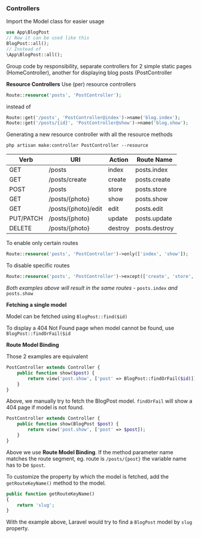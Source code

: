 ### Controllers

Import the Model class for easier usage
```php
use App\BlogPost
// Now it can be used like this
BlogPost::all();
// Instead of 
\App\BlogPost::all();
```
Group code by responsibility, separate controllers for 2 simple static pages (HomeController), another for displaying blog posts (PostController

**Resource Controllers**
Use (per) resource controllers
```php
Route::resource('posts', 'PostController');
```
instead of
```php
Route::get('/posts', 'PostController@index')->name('blog.index');
Route::get('/posts/{id}', 'PostController@show')->name('blog.show');
```
Generating a new resource controller with all the resource methods
```shell
php artisan make:controller PostController --resource
```
<table>
  <thead>
    <tr>
      <th>Verb</th>
      <th>URI</th>
      <th>Action</th>
      <th>Route Name</th>
    </tr>
    </thead>
    <tbody>
    <tr>
      <td>GET</td>
      <td>/posts</td>
      <td>index</td>
      <td>posts.index</td>
    </tr>
    <tr>
      <td>GET</td>
      <td>/posts/create</td>
      <td>create</td>
      <td>posts.create</td>
    </tr>
    <tr>
      <td>POST</td>
      <td>/posts</td>
      <td>store</td>
      <td>posts.store</td>
    </tr>
    <tr>
      <td>GET</td>
      <td>/posts/{photo}</td>
      <td>show</td>
      <td>posts.show</td>
    </tr>
    <tr>
      <td>GET</td>
      <td>/posts/{photo}/edit</td>
      <td>edit</td>
      <td>posts.edit</td>
    </tr>
    <tr>
      <td>PUT/PATCH</td>
      <td>/posts/{photo}</td>
      <td>update</td>
      <td>posts.update</td>
    </tr>
    <tr>
      <td>DELETE</td>
      <td>/posts/{photo}</td>
      <td>destroy</td>
      <td>posts.destroy</td>
    </tr>
  </tbody>
</table>

To enable only certain routes
```php
Route::resource('posts', 'PostController')->only(['index', 'show']);
```
To disable specific routes
```php
Route::resource('posts', 'PostController')->except(['create', 'store', 'edit', 'update', 'destroy]);
```
*Both examples above will result in the same routes -* ```posts.index``` *and* ```posts.show```

**Fetching a single model**

Model can be fetched using ```BlogPost::find($id)```

To display a 404 Not Found page when model cannot be found, use ```BlogPost::findOrFail($id```

**Route Model Binding**

Those 2 examples are equivalent
```php
PostController extends Controller {
	public function show($post) {
		return view('post.show', ['post' => BlogPost::findOrFail($id)]);
	}
}
```
Above, we manually try to fetch the BlogPost model. ```findOrFail``` will show a 404 page if model is not found.
```php
PostController extends Controller {
	public function show(BlogPost $post) {
		return view('post.show', ['post' => $post]);
	}
}
```
Above we use **Route Model Binding**. If the method parameter name matches the route segment, eg. route is ```/posts/{post}``` the variable name has to be ```$post```.

To customize the property by which the model is fetched, add the ```getRouteKeyName()``` method to the model.
```php
public function getRouteKeyName()
{
    return 'slug';
}
```
With the example above, Laravel would try to find a ```BlogPost``` model by ```slug``` property.




